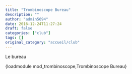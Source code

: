 ```yaml
---
title: "Trombinoscope Bureau"
description: ""
author: "admin5694"
date: 2016-12-24T11:27:24
draft: false
categories: ["club"]
tags: []
original_category: "accueil/club"
---
```


Le bureau

{loadmodule mod_trombinoscope,Trombinoscope Bureau}

&nbsp;
